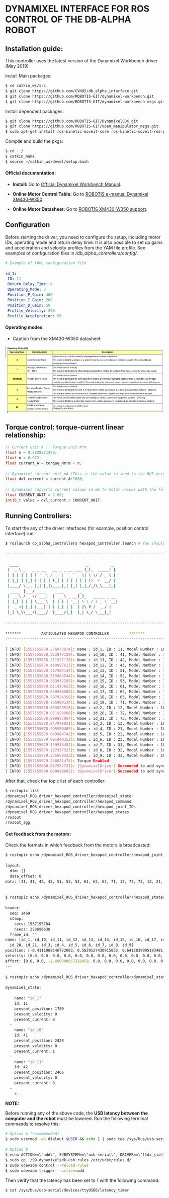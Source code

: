 # DYNAMIXEL INTERFACE FOR ROS CONTROL OF THE DB-ALPHA ROBOT

## Installation guide:

This controller uses the latest version of the Dynamixel Workbench driver (May 2019)

Install Main packages:

```sh
$ cd catkin_ws/src
$ git clone https://github.com/CVH95/db_alpha_interface.git
$ git clone https://github.com/ROBOTIS-GIT/dynamixel-workbench.git
$ git clone https://github.com/ROBOTIS-GIT/dynamixel-workbench-msgs.git
``` 

Install dependent packages:

```sh
$ git clone https://github.com/ROBOTIS-GIT/DynamixelSDK.git
$ git clone https://github.com/ROBOTIS-GIT/open_manipulator_msgs.git
$ sudo apt-get install ros-kinetic-moveit-core ros-kinetic-moveit-ros-planning ros-kinetic-moveit-ros-planning-interface
```

Compile and build the pkgs:

```sh
$ cd ../
$ catkin_make
$ source ~/catkin_ws/devel/setup.bash
```

#### Official documentation:

 - **Install:** Go to [Official Dynamixel Workbench Manual](http://emanual.robotis.com/docs/en/software/dynamixel/dynamixel_workbench/).


 - **Online Motor Control Table:** Go to [ROBOTIS e-manual Dynamixel XM430-W350](http://emanual.robotis.com/docs/en/dxl/x/xm430-w350/#indirect-data).

 - **Online Motor Datasheet:** Go to [ROBOTIS XM430-W350 support](http://support.robotis.com/en/product/actuator/dynamixel_x/xm_series/xm430-w350.htm).

## Configuration

 Before starting the driver, you need to configure the setup, including motor IDs, operating mode and return delay time. It is also possible to set up gains and acceleration and velocity profiles from the YAM file profile. See examples of configuration files in _/db\_alpha\_controllers/config/_. 

 ```yaml
# Example of YAML configuration file

id_1:
  ID: 11
  Return_Delay_Time: 0
  Operating_Mode: 3
  Position_P_Gain: 400
  Position_I_Gain: 200
  Position_D_Gain: 50
  Profile_Velocity: 200
  Profile_Acceleration: 50
```

 #### Operating modes

 - Caption from the XM430-W350 datasheet:

![Table of operating modes](db_alpha_controllers/docs/opmds.png)

## Torque control: torque-current linear relationship:

```c
// Current unit A || Torque unit N*m
float m = 0.5828571429;
float n = 0.072;
float current_A = torque_Nm*m + n;

// Dynamixel current unit mA (This is the value to send to the ROS driver)
float dxl_current = current_A*1000;

// Dynamixel converts current values in mA to motor values with the following relationship:
float CURRENT_UNIT = 2.69;
int16_t value = dxl_current / CURRENT_UNIT;
```

## Running Controllers:

To start the any of the driver interfaces (for example, position control interface) run:

```sh
$ roslaunch db_alpha_controllers hexapod_controller.launch # You should see this message: 

--------------------------------------------------------------------------

  ____                              _          _  
 |  _ \ _   _ _ __   __ _ _ __ ___ (_)_  _____| | 
 | | | | | | | '_ \ / _` | '_ ` _ \| \ \/ / _ \ | 
 | |_| | |_| | | | | (_| | | | | | | |>  <  __/ | 
 |____/ \__, |_| |_|\__,_|_| |_| |_|_/_/\_\___|_| 
  ____  |___/ ____    ____       _                
 |  _ \ / _ \/ ___|  |  _ \ _ __(_)_   _____ _ __ 
 | |_) | | | \___ \  | | | | '__| \ \ / / _ \ '__|
 |  _ <| |_| |___) | | |_| | |  | |\ V /  __/ |   
 |_| \_\\___/|____/  |____/|_|  |_| \_/ \___|_|   
                                                  
--------------------------------------------------------------------------

*******         ARTICULATED HEXAPOD CONTROLLER         *******
--------------------------------------------------------------------------

[ INFO] [1557155678.276073874]: Name : id_1, ID : 11, Model Number : 1020
[ INFO] [1557155678.323977129]: Name : id_10, ID : 41, Model Number : 1020
[ INFO] [1557155678.371927178]: Name : id_11, ID : 42, Model Number : 1020
[ INFO] [1557155678.419987613]: Name : id_12, ID : 43, Model Number : 1020
[ INFO] [1557155678.467984144]: Name : id_13, ID : 51, Model Number : 1020
[ INFO] [1557155678.515904544]: Name : id_14, ID : 52, Model Number : 1020
[ INFO] [1557155678.563932259]: Name : id_15, ID : 53, Model Number : 1020
[ INFO] [1557155678.611915653]: Name : id_16, ID : 61, Model Number : 1020
[ INFO] [1557155678.659938580]: Name : id_17, ID : 62, Model Number : 1020
[ INFO] [1557155678.707924358]: Name : id_18, ID : 63, Model Number : 1020
[ INFO] [1557155678.755989134]: Name : id_19, ID : 71, Model Number : 1020
[ INFO] [1557155678.803929516]: Name : id_2, ID : 12, Model Number : 1020
[ INFO] [1557155678.851929866]: Name : id_20, ID : 72, Model Number : 1020
[ INFO] [1557155678.899937067]: Name : id_21, ID : 73, Model Number : 1020
[ INFO] [1557155678.947948921]: Name : id_3, ID : 13, Model Number : 1020
[ INFO] [1557155678.995950465]: Name : id_4, ID : 21, Model Number : 1020
[ INFO] [1557155679.043964742]: Name : id_5, ID : 22, Model Number : 1020
[ INFO] [1557155679.091940352]: Name : id_6, ID : 23, Model Number : 1020
[ INFO] [1557155679.139916452]: Name : id_7, ID : 31, Model Number : 1020
[ INFO] [1557155679.187937323]: Name : id_8, ID : 32, Model Number : 1020
[ INFO] [1557155679.235959423]: Name : id_9, ID : 33, Model Number : 1020
[ INFO] [1557155679.236021475]: Torque Enabled
[ INFO] [1557155680.867937731]: [DynamixelDriver] Succeeded to add sync write handler
[ INFO] [1557155680.868010602]: [DynamixelDriver] Succeeded to add sync write handler

```

After that, check the topic list of each controller:

```sh
$ rostopic list
/dynamixel_ROS_driver_hexapod_controller/dynamixel_state
/dynamixel_ROS_driver_hexapod_controller/hexapod_command
/dynamixel_ROS_driver_hexapod_controller/hexapod_joint_IDs
/dynamixel_ROS_driver_hexapod_controller/hexapod_states
/rosout
/rosout_agg
```

#### Get feedback from the motors:

Check the formats in which feedback from the motors is broadcasted:

```sh
$ rostopic echo /dynamixel_ROS_driver_hexapod_controller/hexapod_joint_IDs 

layout: 
  dim: []
  data_offset: 0
data: [11, 41, 42, 43, 51, 52, 53, 61, 62, 63, 71, 12, 72, 73, 13, 21, 22, 23, 31, 32, 33]


$ rostopic echo /dynamixel_ROS_driver_hexapod_controller/hexapod_states 

header: 
  seq: 1460
  stamp: 
    secs: 1557155704
    nsecs: 258696638
  frame_id: ''
name: [id_1, id_10, id_11, id_12, id_13, id_14, id_15, id_16, id_17, id_18, id_19, id_2,
  id_20, id_21, id_3, id_4, id_5, id_6, id_7, id_8, id_9]
position: [-0.4111068546772003, 0.5829127430915833, 0.6412039995193481, 0.015339808538556099, 0.17947575449943542, 0.8881748914718628, 0.3037281930446625, -0.34821364283561707, 0.46172821521759033, 0.7102331519126892, -0.22396120429039001, 0.40957286953926086, -0.24236896634101868, 0.09664079546928406, 0.43104860186576843, 0.30833014845848083, 0.5721748471260071, -0.1702718734741211, -0.44332045316696167, 0.6979612708091736, 0.015339808538556099]
velocity: [0.0, 0.0, 0.0, 0.0, 0.0, 0.0, 0.0, 0.0, 0.0, 0.0, 0.0, 0.0, 0.0, 0.0, 0.0, 0.0, 0.0, 0.0, 0.0, 0.0, 0.0]
effort: [0.0, 0.0, -2.690000057220459, 0.0, 0.0, 0.0, 0.0, 0.0, 0.0, 0.0, 0.0, -5.380000114440918, 0.0, -2.690000057220459, 0.0, 0.0, 0.0, 0.0, 0.0, 0.0, 0.0]
---

$ rostopic echo /dynamixel_ROS_driver_hexapod_controller/dynamixel_state 

dynamixel_state: 
  - 
    name: "id_1"
    id: 11
    present_position: 1780
    present_velocity: 0
    present_current: 0
  - 
    name: "id_10"
    id: 41
    present_position: 2428
    present_velocity: 0
    present_current: 1
  - 
    name: "id_11"
    id: 42
    present_position: 2466
    present_velocity: 0
    present_current: 0
  - 
    #...
```

**NOTE:**

Before running any of the above code, the **USB latency between the computer and the robot** must be lowered. Run the following terminal commands to resolve this:

```sh
# Option A (recommended)
$ sudo usermod -aG dialout $USER && echo 1 | sudo tee /sys/bus/usb-serial/devices/ttyUSB0/latency_timer

# Option B
$ echo ACTION==\"add\", SUBSYSTEM==\"usb-serial\", DRIVER==\"ftdi_sio\", ATTR{latency_timer}=\"1\" > 99-dynamixelsdk-usb.rules
$ sudo cp ./99-dynamixelsdk-usb.rules /etc/udev/rules.d/
$ sudo udevadm control --reload-rules
$ sudo udevadm trigger --action=add
```

Then verify that the latency has been set to 1 with the following command:

```sh
$ cat /sys/bus/usb-serial/devices/ttyUSB0/latency_timer
```